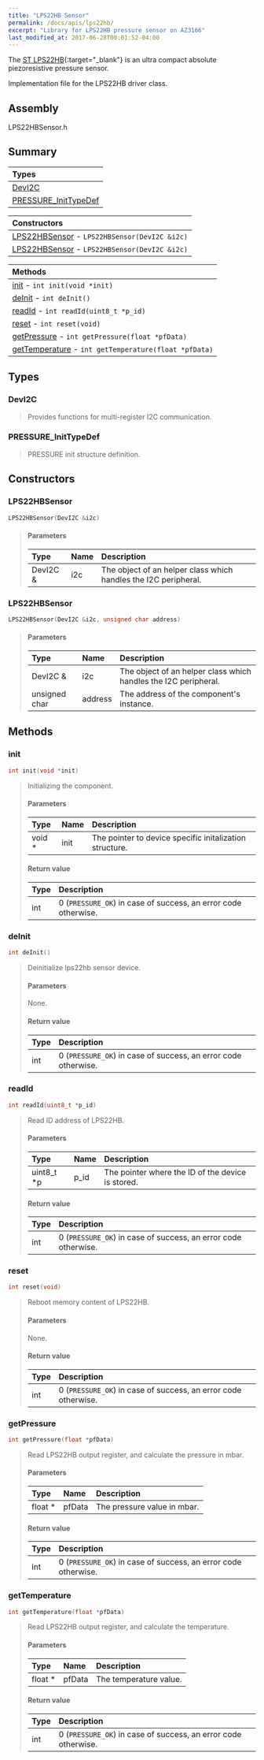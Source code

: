 ```yaml
---
title: "LPS22HB Sensor"
permalink: /docs/apis/lps22hb/
excerpt: "Library for LPS22HB pressure sensor on AZ3166"
last_modified_at: 2017-06-28T00:01:52-04:00
---
```


The [ST LPS22HB](http://www.st.com/en/mems-and-sensors/lps22hb.html){:target="_blank"} is an ultra compact absolute piezoresistive pressure sensor.

Implementation file for the LPS22HB driver class.

## Assembly

LPS22HBSensor.h

## Summary

| Types |
| :---- |
| [DevI2C](#devi2c) |
| [PRESSURE_InitTypeDef](#pressure_inittypedef) |

| Constructors |
| :----------- |
| [LPS22HBSensor](#lps22hbsensor) - `LPS22HBSensor(DevI2C &i2c)` |
| [LPS22HBSensor](#lps22hbsensor-1) - `LPS22HBSensor(DevI2C &i2c)` |

| Methods |
| :------ |
| [init](#init) - `int init(void *init)` |
| [deInit](#deinit) - `int deInit()` |
| [readId](#readid) - `int readId(uint8_t *p_id)` |
| [reset](#reset) - `int reset(void)` |
| [getPressure](#getpressure) - `int getPressure(float *pfData)` |
| [getTemperature](#gettemperature) - `int getTemperature(float *pfData)` |

## Types

### DevI2C

> Provides functions for multi-register I2C communication.

### PRESSURE_InitTypeDef

> PRESSURE init structure definition.

## Constructors

### LPS22HBSensor

```cpp
LPS22HBSensor(DevI2C &i2c)
```

> #### Parameters
>
> | Type | Name | Description |
> | :--- | :--- | :---------- |
> | DevI2C & | i2c | The object of an helper class which handles the I2C peripheral. |

### LPS22HBSensor

```cpp
LPS22HBSensor(DevI2C &i2c, unsigned char address)
```

> #### Parameters
>
> | Type | Name | Description |
> | :--- | :--- | :---------- |
> | DevI2C & | i2c | The object of an helper class which handles the I2C peripheral. |
> | unsigned char | address | The address of the component's instance. |

## Methods

### init

```cpp
int init(void *init)
```

> Initializing the component.
>
> #### Parameters
>
> | Type | Name | Description |
> | :--- | :--- | :---------- |
> | void * | init | The pointer to device specific initalization structure. |
>
> #### Return value
>
> | Type | Description |
> | :--- | :---------- |
> | int | 0 (`PRESSURE_OK`) in case of success, an error code otherwise. |

### deInit

```cpp
int deInit()
```

> Deinitialize lps22hb sensor device.
>
> #### Parameters
>
> None.
>
> #### Return value
>
> | Type | Description |
> | :--- | :---------- |
> | int | 0 (`PRESSURE_OK`) in case of success, an error code otherwise. |

### readId

```cpp
int readId(uint8_t *p_id)
```

> Read ID address of LPS22HB.
>
> #### Parameters
>
> | Type | Name | Description |
> | :--- | :--- | :---------- |
> | uint8_t *p | p_id | The pointer where the ID of the device is stored. |
>
> #### Return value
>
> | Type | Description |
> | :--- | :---------- |
> | int | 0 (`PRESSURE_OK`) in case of success, an error code otherwise. |

### reset

```cpp
int reset(void)
```

> Reboot memory content of LPS22HB.
>
> #### Parameters
>
> None.
>
> #### Return value
>
> | Type | Description |
> | :--- | :---------- |
> | int | 0 (`PRESSURE_OK`) in case of success, an error code otherwise. |

### getPressure

```cpp
int getPressure(float *pfData)
```

> Read LPS22HB output register, and calculate the pressure in mbar.
>
> #### Parameters
>
> | Type | Name | Description |
> | :--- | :--- | :---------- |
> | float * | pfData | The pressure value in mbar. |
>
> #### Return value
>
> | Type | Description |
> | :--- | :---------- |
> | int | 0 (`PRESSURE_OK`) in case of success, an error code otherwise. |

### getTemperature

```cpp
int getTemperature(float *pfData)
```

> Read LPS22HB output register, and calculate the temperature.
>
> #### Parameters
>
> | Type | Name | Description |
> | :--- | :--- | :---------- |
> | float * | pfData | The temperature value. |
>
> #### Return value
>
> | Type | Description |
> | :--- | :---------- |
> | int | 0 (`PRESSURE_OK`) in case of success, an error code otherwise. |
